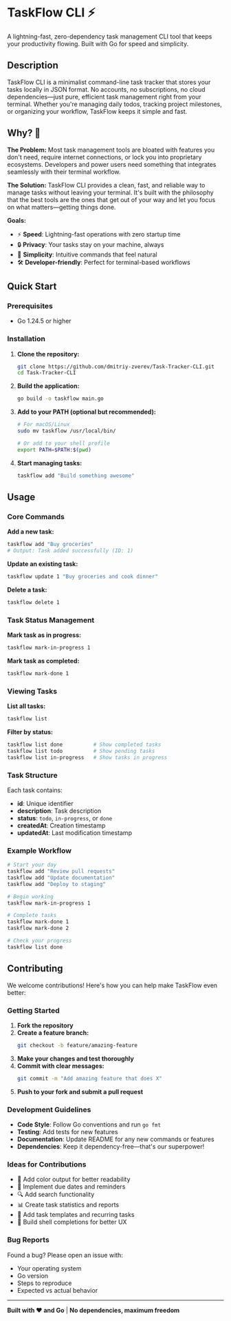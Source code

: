 # TaskFlow CLI ⚡

A lightning-fast, zero-dependency task management CLI tool that keeps your productivity flowing. Built with Go for speed and simplicity.

## Description

TaskFlow CLI is a minimalist command-line task tracker that stores your tasks locally in JSON format. No accounts, no subscriptions, no cloud dependencies—just pure, efficient task management right from your terminal. Whether you're managing daily todos, tracking project milestones, or organizing your workflow, TaskFlow keeps it simple and fast.

## Why? 🤔

**The Problem:** Most task management tools are bloated with features you don't need, require internet connections, or lock you into proprietary ecosystems. Developers and power users need something that integrates seamlessly with their terminal workflow.

**The Solution:** TaskFlow CLI provides a clean, fast, and reliable way to manage tasks without leaving your terminal. It's built with the philosophy that the best tools are the ones that get out of your way and let you focus on what matters—getting things done.

**Goals:**
- ⚡ **Speed**: Lightning-fast operations with zero startup time
- 🔒 **Privacy**: Your tasks stay on your machine, always
- 🎯 **Simplicity**: Intuitive commands that feel natural
- 🛠️ **Developer-friendly**: Perfect for terminal-based workflows

## Quick Start

### Prerequisites
- Go 1.24.5 or higher

### Installation

1. **Clone the repository:**
   ```bash
   git clone https://github.com/dmitriy-zverev/Task-Tracker-CLI.git
   cd Task-Tracker-CLI
   ```

2. **Build the application:**
   ```bash
   go build -o taskflow main.go
   ```

3. **Add to your PATH (optional but recommended):**
   ```bash
   # For macOS/Linux
   sudo mv taskflow /usr/local/bin/
   
   # Or add to your shell profile
   export PATH=$PATH:$(pwd)
   ```

4. **Start managing tasks:**
   ```bash
   taskflow add "Build something awesome"
   ```

## Usage

### Core Commands

**Add a new task:**
```bash
taskflow add "Buy groceries"
# Output: Task added successfully (ID: 1)
```

**Update an existing task:**
```bash
taskflow update 1 "Buy groceries and cook dinner"
```

**Delete a task:**
```bash
taskflow delete 1
```

### Task Status Management

**Mark task as in progress:**
```bash
taskflow mark-in-progress 1
```

**Mark task as completed:**
```bash
taskflow mark-done 1
```

### Viewing Tasks

**List all tasks:**
```bash
taskflow list
```

**Filter by status:**
```bash
taskflow list done          # Show completed tasks
taskflow list todo          # Show pending tasks
taskflow list in-progress   # Show tasks in progress
```

### Task Structure

Each task contains:
- **id**: Unique identifier
- **description**: Task description
- **status**: `todo`, `in-progress`, or `done`
- **createdAt**: Creation timestamp
- **updatedAt**: Last modification timestamp

### Example Workflow

```bash
# Start your day
taskflow add "Review pull requests"
taskflow add "Update documentation"
taskflow add "Deploy to staging"

# Begin working
taskflow mark-in-progress 1

# Complete tasks
taskflow mark-done 1
taskflow mark-done 2

# Check your progress
taskflow list done
```

## Contributing

We welcome contributions! Here's how you can help make TaskFlow even better:

### Getting Started

1. **Fork the repository**
2. **Create a feature branch:**
   ```bash
   git checkout -b feature/amazing-feature
   ```
3. **Make your changes and test thoroughly**
4. **Commit with clear messages:**
   ```bash
   git commit -m "Add amazing feature that does X"
   ```
5. **Push to your fork and submit a pull request**

### Development Guidelines

- **Code Style**: Follow Go conventions and run `go fmt`
- **Testing**: Add tests for new features
- **Documentation**: Update README for any new commands or features
- **Dependencies**: Keep it dependency-free—that's our superpower!

### Ideas for Contributions

- 🎨 Add color output for better readability
- 📅 Implement due dates and reminders
- 🔍 Add search functionality
- 📊 Create task statistics and reports
- 🔄 Add task templates and recurring tasks
- 📱 Build shell completions for better UX

### Bug Reports

Found a bug? Please open an issue with:
- Your operating system
- Go version
- Steps to reproduce
- Expected vs actual behavior

---

**Built with ❤️ and Go** | **No dependencies, maximum freedom**
